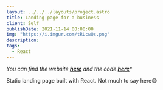 ```yaml
---
layout: ../../../layouts/project.astro
title: Landing page for a business
client: Self
publishDate: 2021-11-14 00:00:00
img: "https://i.imgur.com/tRLcwQs.png"
description:
tags:
  - React
---
```


_You can find the website [**here**](https://villaemily.netlify.app/) and the code [**here**](https://github.com/DionyshsTetradhs/VillaEmily-website)*_

Static landing page built with React. Not much to say here😅

